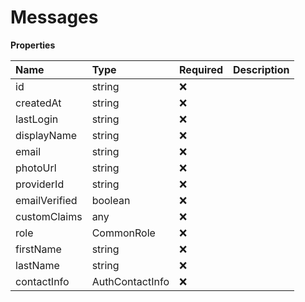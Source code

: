 # Messages

**Properties**

| Name          | Type            | Required | Description |
| :------------ | :-------------- | :------- | :---------- |
| id            | string          | ❌       |             |
| createdAt     | string          | ❌       |             |
| lastLogin     | string          | ❌       |             |
| displayName   | string          | ❌       |             |
| email         | string          | ❌       |             |
| photoUrl      | string          | ❌       |             |
| providerId    | string          | ❌       |             |
| emailVerified | boolean         | ❌       |             |
| customClaims  | any             | ❌       |             |
| role          | CommonRole      | ❌       |             |
| firstName     | string          | ❌       |             |
| lastName      | string          | ❌       |             |
| contactInfo   | AuthContactInfo | ❌       |             |

<!-- This file was generated by liblab | https://liblab.com/ -->
